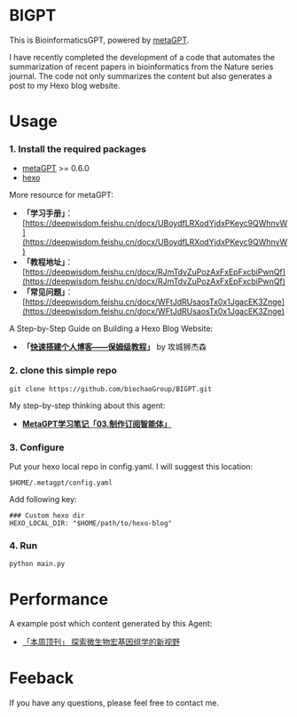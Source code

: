 # BIGPT
This is BioinformaticsGPT, powered by [metaGPT](https://github.com/geekan/MetaGPT).  

I have recently completed the development of a code that automates the summarization of recent papers in bioinformatics from the Nature series journal. The code not only summarizes the content but also generates a post to my Hexo blog website.

# Usage

### 1. Install the required packages
- [metaGPT](https://github.com/geekan/MetaGPT) >= 0.6.0
- [hexo](https://hexo.io)

More resource for metaGPT:
- **「学习手册」**：[https://deepwisdom.feishu.cn/docx/UBoydfLRXodYjdxPKeyc9QWhnvW](https://deepwisdom.feishu.cn/docx/UBoydfLRXodYjdxPKeyc9QWhnvW)
- **「教程地址」**：[https://deepwisdom.feishu.cn/docx/RJmTdvZuPozAxFxEpFxcbiPwnQf](https://deepwisdom.feishu.cn/docx/RJmTdvZuPozAxFxEpFxcbiPwnQf)
- **「常见问题」**：[https://deepwisdom.feishu.cn/docx/WFtJdRUsaosTx0x1JgacEK3Znge](https://deepwisdom.feishu.cn/docx/WFtJdRUsaosTx0x1JgacEK3Znge)

A Step-by-Step Guide on Building a Hexo Blog Website:
- **「[快速搭建个人博客——保姆级教程](https://pdpeng.github.io/2022/01/19/setup-personal-blog/)」** by 攻城狮杰森

### 2. clone this simple repo

```
git clone https://github.com/biochaoGroup/BIGPT.git
```

My step-by-step thinking about this agent:
- **[MetaGPT学习笔记「03.制作订阅智能体」](https://zhuanlan.zhihu.com/p/678687197)**

### 3. Configure

Put your hexo local repo in config.yaml. I will suggest this location:
```
$HOME/.metagpt/config.yaml
```

Add following key:
```
### Custom hexo dir
HEXO_LOCAL_DIR: "$HOME/path/to/hexo-blog"
```


### 4. Run

```
python main.py
```

# Performance

A example post which content generated by this Agent:
- [「本周顶刊」 探索微生物宏基因组学的新视野](http://biochao.cc/2024/01/22/Top-Paper-weekly/)

# Feeback
If you have any questions, please feel free to contact me.
